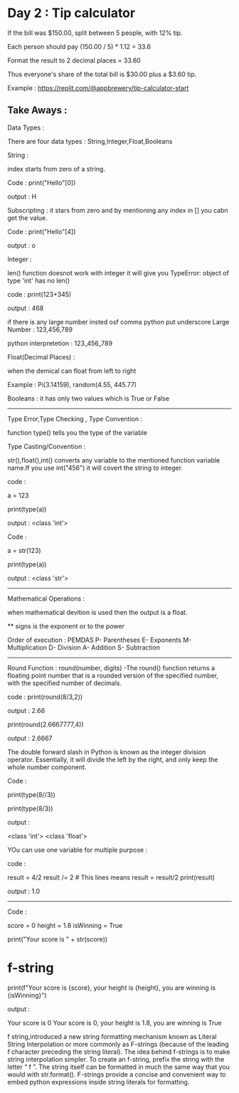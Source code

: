 # Day 2 : Tip calculator 

If the bill was $150.00, split between 5 people, with 12% tip. 

Each person should pay (150.00 / 5) * 1.12 = 33.6

Format the result to 2 decimal places = 33.60

Thus everyone's share of the total bill is $30.00 plus a $3.60 tip.

Example : https://replit.com/@appbrewery/tip-calculator-start

## Take Aways :


Data Types :

There are four data types : String,Integer,Float,Booleans 

String :

index starts from zero of a string.

Code : print("Hello"[0])

output : H 

Subscripting : it stars from zero and by mentioning any index in [] you cabn get the value.

Code : print("Hello"[4])

output : o



Integer :

len() function doesnot work with integer it will give you TypeError: object of type 'int' has no len()

code : print(123+345) 

output : 468

if there is any large number insted osf comma python put underscore Large Number : 123,456,789

python interpretetion : 123_456_789



Float(Decimal Places) : 

when the demical can float from left to right 

Example : Pi(3.14159), random(4.55, 445.77)



Booleans : it has only two values which is True or False 


--------------------------

Type Error,Type Checking , Type Convention :

function type() tells you the type of the variable 

Type Casting/Convention :

str(),float(),int() converts any variable to the mentioned function variable name.If you use int("456") it will covert the string to integer.  

code : 

a = 123

print(type(a))

output : <class 'int'>

Code : 

a = str(123)

print(type(a))

output :  <class 'str'>

------------------------

Mathematical Operations :

when mathematical devition is used then the output is a float. 

** signs is the exponent or to the power

Order of execution : PEMDAS 
P- Parentheses
E- Exponents
M- Multiplication
D- Division
A- Addition
S- Subtraction

-----------------------

Round Function : round(number, digits) -The round() function returns a floating point number that is a rounded version of the specified number, with the specified number of decimals.

code : print(round(8/3,2))

output : 2.66


print(round(2.6667777,4))

output : 2.6667

The double forward slash in Python is known as the integer division operator. Essentially, it will divide the left by the right, and only keep the whole number component.

Code : 

print(type(8//3))

print(type(8/3))

output :

<class 'int'>
<class 'float'>

YOu can use one variable for multiple purpose :

code :

result = 4/2
result /= 2  # This lines means result = result/2
print(result)

output : 1.0


-------------

Code :

score = 0
height = 1.8
isWinning = True

print("Your score is " + str(score))

# f-string

print(f"Your score is {score}, your height is {height}, you are winning is {isWinning}")


output :

Your score is 0
Your score is 0, your height is 1.8, you are winning is True

f string,introduced a new string formatting mechanism known as Literal String Interpolation or more commonly as F-strings (because of the leading f character preceding the string literal). The idea behind f-strings is to make string interpolation simpler. 
To create an f-string, prefix the string with the letter “ f ”. The string itself can be formatted in much the same way that you would with str.format(). F-strings provide a concise and convenient way to embed python expressions inside string literals for formatting. 
 


